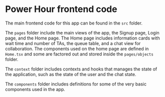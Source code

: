 # Power Hour frontend code
The main frontend code for this app can be found in the `src` folder.

The `pages` folder include the main views of the app, the Signup page, Login page, and the Home page. The Home page includes information cards with wait time and number of TAs, the queue table, and a chat view for collaboration. The components used on the home page are defined in `Home.tsx` and some are factored out and stored inside the `pages/objects` folder.

The `context` folder includes contexts and hooks that manages the state of the application, such as the state of the user and the chat state.

The `components` folder includes definitions for some of the very basic components used in the app.